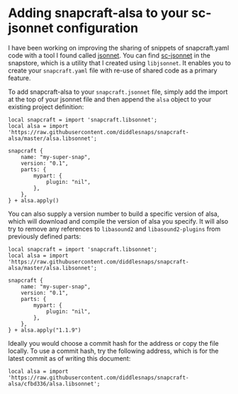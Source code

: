 # Adding snapcraft-alsa to your sc-jsonnet configuration

I have been working on improving the sharing of snippets of
snapcraft.yaml code with a tool I found called
[jsonnet](https://jsonnet.org/). You can find
[sc-jsonnet](https://snapcraft.io/sc-jsonnet) in the snapstore,
which is a utility that I created using `libjsonnet`. It
enables you to create your `snapcraft.yaml` file with re-use
of shared code as a primary feature.

To add snapcraft-alsa to your `snapcraft.jsonnet` file, simply
add the import at the top of your jsonnet file and then append
the `alsa` object to your existing project definition:

```jsonnet
local snapcraft = import 'snapcraft.libsonnet';
local alsa = import 'https://raw.githubusercontent.com/diddlesnaps/snapcraft-alsa/master/alsa.libsonnet';

snapcraft {
    name: "my-super-snap",
    version: "0.1",
    parts: {
        mypart: {
            plugin: "nil",
        },
    },
} + alsa.apply()
```

You can also supply a version number to build a specific version of alsa, which will download and compile the version of alsa you specify. It will also try to remove any references to `libasound2` and `libasound2-plugins` from previously defined parts:

```jsonnet
local snapcraft = import 'snapcraft.libsonnet';
local alsa = import 'https://raw.githubusercontent.com/diddlesnaps/snapcraft-alsa/master/alsa.libsonnet';

snapcraft {
    name: "my-super-snap",
    version: "0.1",
    parts: {
        mypart: {
            plugin: "nil",
        },
    },
} + alsa.apply("1.1.9")
```

Ideally you would choose a commit hash for the address or copy the
file locally. To use a commit hash, try the following address,
which is for the latest commit as of writing this document:

```jsonnet
local alsa = import 'https://raw.githubusercontent.com/diddlesnaps/snapcraft-alsa/cfbd336/alsa.libsonnet';
```
